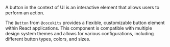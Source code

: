 A button in the context of UI is an interactive element that allows users to perform an action.

The `Button` from `@cocokits` provides a flexible, customizable button element within React applications. This component is compatible with multiple design system themes and allows for various configurations, including different button types, colors, and sizes.
